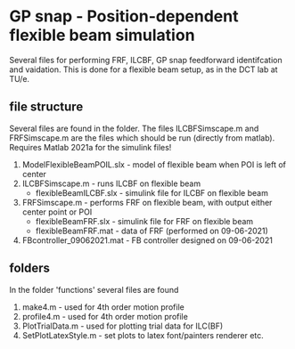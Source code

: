 # GP snap - Position-dependent flexible beam simulation
Several files for performing FRF, ILCBF, GP snap feedforward identifcation and vaidation. This is done for a flexible beam setup, as in the DCT lab at TU/e.

## file structure
Several files are found in the folder. The files ILCBFSimscape.m and FRFSimscape.m are the files which should be run (directly from matlab).
Requires Matlab 2021a for the simulink files!

1. ModelFlexibleBeamPOIL.slx - model of flexible beam when POI is left of center
2. ILCBFSimscape.m - runs ILCBF on flexible beam
	- flexibleBeamILCBF.slx - simulink file for ILCBF on flexible beam
3. FRFSimscape.m - performs FRF on flexible beam, with output either center point or POI
	- flexibleBeamFRF.slx - simulink file for FRF on flexible beam
	- flexibleBeamFRF.mat - data of FRF (performed on 09-06-2021)
4. FBcontroller_09062021.mat - FB controller designed on 09-06-2021

## folders
In the folder 'functions' several files are found
1. make4.m - used for 4th order motion profile
2. profile4.m - used for 4th order motion profile
3. PlotTrialData.m - used for plotting trial data for ILC(BF)
4. SetPlotLatexStyle.m - set plots to latex font/painters renderer etc.